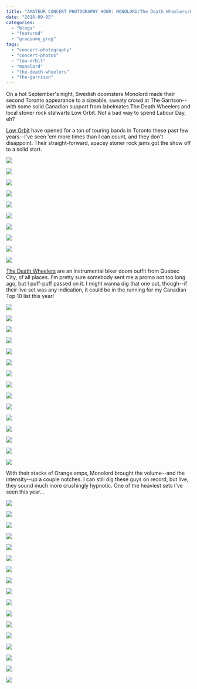 ```yaml
---
title: "AMATEUR CONCERT PHOTOGRAPHY HOUR: MONOLORD/The Death Wheelers/Low Orbit @ The Garrison, September 3, 2018"
date: "2018-09-05"
categories: 
  - "blogs"
  - "featured"
  - "gruesome_greg"
tags: 
  - "concert-photography"
  - "concert-photos"
  - "low-orbit"
  - "monolord"
  - "the-death-wheelers"
  - "the-garrison"
---
```


On a hot September's night, Swedish doomsters Monolord made their second Toronto appearance to a sizeable, sweaty crowd at The Garrison--with some solid Canadian support from labelmates The Death Wheelers and local stoner rock stalwarts Low Orbit. Not a bad way to spend Labour Day, eh?

[Low Orbit](https://loworbit3.bandcamp.com/) have opened for a ton of touring bands in Toronto these past few years--I've seen 'em more times than I can count, and they don't disappoint. Their straight-forward, spacey stoner rock jams got the show off to a solid start.

[![](https://hellbound.ca/wp-content/uploads/2018/09/IMG_1500-1024x768.jpg)](https://hellbound.ca/wp-content/uploads/2018/09/IMG_1500.jpg)

[![](https://res.cloudinary.com/dy8mxogvn/image/upload/h_518,w_690/v1537723840/IMG_1499_udvfws.jpg)](https://hellbound.ca/wp-content/uploads/2018/09/IMG_1499.jpg)

[![](https://res.cloudinary.com/dy8mxogvn/image/upload/h_518,w_690/v1537723838/IMG_1502_gzp46x.jpg)](https://hellbound.ca/wp-content/uploads/2018/09/IMG_1502.jpg)

[![](https://res.cloudinary.com/dy8mxogvn/image/upload/v1537723836/IMG_1504_j6jlux.jpg)](https://res.cloudinary.com/dy8mxogvn/image/upload/v1537723836/IMG_1504_j6jlux.jpg)

[![](https://res.cloudinary.com/dy8mxogvn/image/upload/v1537723834/IMG_1508_lxg2mu.jpg)](https://res.cloudinary.com/dy8mxogvn/image/upload/v1537723834/IMG_1508_lxg2mu.jpg)

[![](https://res.cloudinary.com/dy8mxogvn/image/upload/h_518,w_690/v1537723833/IMG_1510_bk0by5.jpg)](https://hellbound.ca/wp-content/uploads/2018/09/IMG_1510.jpg)

[![](https://res.cloudinary.com/dy8mxogvn/image/upload/h_518,w_690/v1537723831/IMG_1514_bgtp9t.jpg)](https://hellbound.ca/wp-content/uploads/2018/09/IMG_1514.jpg)

[![](https://res.cloudinary.com/dy8mxogvn/image/upload/h_518,w_690/v1537723829/IMG_1518_nabpbv.jpg)](https://hellbound.ca/wp-content/uploads/2018/09/IMG_1518.jpg)

[![](https://res.cloudinary.com/dy8mxogvn/image/upload/h_518,w_690/v1537723827/IMG_1520_vyw2qp.jpg)](https://hellbound.ca/wp-content/uploads/2018/09/IMG_1520.jpg)

[![](https://res.cloudinary.com/dy8mxogvn/image/upload/v1537723826/IMG_1524_zthz95.jpg)](https://res.cloudinary.com/dy8mxogvn/image/upload/v1537723826/IMG_1524_zthz95.jpg)

[The Death Wheelers](https://thedeathwheelers.bandcamp.com/) are an instrumental biker doom outfit from Quebec City, of all places. I'm pretty sure somebody sent me a promo not too long ago, but I puff-puff passed on it. I might wanna dig that one out, though--if their live set was any indication, it could be in the running for my Canadian Top 10 list this year!

[![](https://res.cloudinary.com/dy8mxogvn/image/upload/h_518,w_690/v1537723824/IMG_1526_oxpb8u.jpg)](https://hellbound.ca/wp-content/uploads/2018/09/IMG_1526.jpg)

[![](https://res.cloudinary.com/dy8mxogvn/image/upload/v1537723823/IMG_1527_qblus4.jpg)](https://res.cloudinary.com/dy8mxogvn/image/upload/v1537723823/IMG_1527_qblus4.jpg)

[![](https://res.cloudinary.com/dy8mxogvn/image/upload/v1537723819/IMG_1528_lbwkgt.jpg)](https://res.cloudinary.com/dy8mxogvn/image/upload/v1537723819/IMG_1528_lbwkgt.jpg)

[![](https://res.cloudinary.com/dy8mxogvn/image/upload/h_518,w_690/v1537723818/IMG_1533_nafbbt.jpg)](https://hellbound.ca/wp-content/uploads/2018/09/IMG_1533.jpg)

[![](https://res.cloudinary.com/dy8mxogvn/image/upload/v1537723816/IMG_1535_a7dqwx.jpg)](https://res.cloudinary.com/dy8mxogvn/image/upload/v1537723816/IMG_1535_a7dqwx.jpg)

[![](https://res.cloudinary.com/dy8mxogvn/image/upload/v1537723814/IMG_1539_v39h0v.jpg)](https://res.cloudinary.com/dy8mxogvn/image/upload/v1537723814/IMG_1539_v39h0v.jpg)

[![](https://res.cloudinary.com/dy8mxogvn/image/upload/v1537723812/IMG_1541_ylw9tg.jpg)](https://res.cloudinary.com/dy8mxogvn/image/upload/v1537723812/IMG_1541_ylw9tg.jpg)

[![](https://res.cloudinary.com/dy8mxogvn/image/upload/v1537723810/IMG_1542_d97svq.jpg)](https://res.cloudinary.com/dy8mxogvn/image/upload/v1537723810/IMG_1542_d97svq.jpg)

[![](https://res.cloudinary.com/dy8mxogvn/image/upload/h_518,w_690/v1537723808/IMG_1549_hspqtt.jpg)](https://hellbound.ca/wp-content/uploads/2018/09/IMG_1549.jpg)

[![](https://res.cloudinary.com/dy8mxogvn/image/upload/v1537723806/IMG_1554_ufrjkf.jpg)](https://res.cloudinary.com/dy8mxogvn/image/upload/v1537723806/IMG_1554_ufrjkf.jpg)

[![](https://res.cloudinary.com/dy8mxogvn/image/upload/h_518,w_690/v1537723618/IMG_1555_c3cf0k.jpg)](https://hellbound.ca/wp-content/uploads/2018/09/IMG_1555.jpg)

[![](https://res.cloudinary.com/dy8mxogvn/image/upload/h_518,w_690/v1537723616/IMG_1562_cf7dei.jpg)](https://hellbound.ca/wp-content/uploads/2018/09/IMG_1562.jpg)

[![](https://res.cloudinary.com/dy8mxogvn/image/upload/h_518,w_690/v1537723614/IMG_1567_xc7dtl.jpg)](https://hellbound.ca/wp-content/uploads/2018/09/IMG_1567.jpg)

[![](https://res.cloudinary.com/dy8mxogvn/image/upload/h_518,w_690/v1537723612/IMG_1574_c9lkpr.jpg)](https://hellbound.ca/wp-content/uploads/2018/09/IMG_1574.jpg)

[![](https://res.cloudinary.com/dy8mxogvn/image/upload/h_518,w_690/v1537723610/IMG_1576_knzxk8.jpg)](https://hellbound.ca/wp-content/uploads/2018/09/IMG_1576.jpg)

With their stacks of Orange amps, Monolord brought the volume--and the intensity--up a couple notches. I can still dig these guys on record, but live, they sound much more crushingly hypnotic. One of the heaviest sets I've seen this year...

[![](https://res.cloudinary.com/dy8mxogvn/image/upload/h_518,w_690/v1537723608/IMG_1578_nm9bfm.jpg)](https://hellbound.ca/wp-content/uploads/2018/09/IMG_1578.jpg)

[![](https://res.cloudinary.com/dy8mxogvn/image/upload/h_518,w_690/v1537723607/IMG_1580_opsvvq.jpg)](https://hellbound.ca/wp-content/uploads/2018/09/IMG_1580.jpg)

[![](https://res.cloudinary.com/dy8mxogvn/image/upload/h_518,w_690/v1537723605/IMG_1583_bvvdey.jpg)](https://hellbound.ca/wp-content/uploads/2018/09/IMG_1583.jpg)

[![](https://res.cloudinary.com/dy8mxogvn/image/upload/v1537723603/IMG_1585_jvcnem.jpg)](https://res.cloudinary.com/dy8mxogvn/image/upload/v1537723603/IMG_1585_jvcnem.jpg)

[![](https://res.cloudinary.com/dy8mxogvn/image/upload/v1537723602/IMG_1586_d4jcla.jpg)](https://res.cloudinary.com/dy8mxogvn/image/upload/v1537723602/IMG_1586_d4jcla.jpg)

[![](https://res.cloudinary.com/dy8mxogvn/image/upload/h_518,w_690/v1537723600/IMG_1589_nok7dr.jpg)](https://hellbound.ca/wp-content/uploads/2018/09/IMG_1589.jpg)

[![](https://res.cloudinary.com/dy8mxogvn/image/upload/v1537723599/IMG_1593_b2gwkh.jpg)](https://res.cloudinary.com/dy8mxogvn/image/upload/v1537723599/IMG_1593_b2gwkh.jpg)

[![](https://res.cloudinary.com/dy8mxogvn/image/upload/v1537723597/IMG_1600_odqkez.jpg)](https://res.cloudinary.com/dy8mxogvn/image/upload/v1537723597/IMG_1600_odqkez.jpg)

[![](https://res.cloudinary.com/dy8mxogvn/image/upload/h_518,w_690/v1537723595/IMG_1608_esvzyo.jpg)](https://hellbound.ca/wp-content/uploads/2018/09/IMG_1608.jpg)

[![](https://res.cloudinary.com/dy8mxogvn/image/upload/v1537723594/IMG_1611_vgp5rd.jpg)](https://res.cloudinary.com/dy8mxogvn/image/upload/v1537723594/IMG_1611_vgp5rd.jpg)

[![](https://res.cloudinary.com/dy8mxogvn/image/upload/h_518,w_690/v1537723592/IMG_1615_pe2q1x.jpg)](https://hellbound.ca/wp-content/uploads/2018/09/IMG_1615.jpg)

[![](https://res.cloudinary.com/dy8mxogvn/image/upload/h_518,w_690/v1537723591/IMG_1618_aqgiev.jpg)](https://hellbound.ca/wp-content/uploads/2018/09/IMG_1618.jpg)

[![](https://res.cloudinary.com/dy8mxogvn/image/upload/h_518,w_690/v1537723589/IMG_1621_df1mdw.jpg)](https://hellbound.ca/wp-content/uploads/2018/09/IMG_1621.jpg)

[![](https://res.cloudinary.com/dy8mxogvn/image/upload/v1537723587/IMG_1624_l7rcut.jpg)](https://res.cloudinary.com/dy8mxogvn/image/upload/v1537723587/IMG_1624_l7rcut.jpg)

[![](https://res.cloudinary.com/dy8mxogvn/image/upload/v1537723378/IMG_1631_uhunow.jpg)](https://res.cloudinary.com/dy8mxogvn/image/upload/v1537723378/IMG_1631_uhunow.jpg)

[![](https://res.cloudinary.com/dy8mxogvn/image/upload/h_518,w_690/v1537723376/IMG_1634_xrjowl.jpg)](https://hellbound.ca/wp-content/uploads/2018/09/IMG_1634.jpg)

[![](https://res.cloudinary.com/dy8mxogvn/image/upload/v1537723375/IMG_1647_t8b5jk.jpg)](https://res.cloudinary.com/dy8mxogvn/image/upload/v1537723375/IMG_1647_t8b5jk.jpg)
